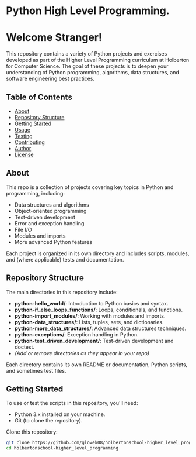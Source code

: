 # Python High Level Programming.

# Welcome Stranger! 
This repository contains a variety of Python projects and exercises developed as part of the Higher Level Programming curriculum at Holberton for Computer Science. The goal of these projects is to deepen your understanding of Python programming, algorithms, data structures, and software engineering best practices.

## Table of Contents

- [About](#about)
- [Repository Structure](#repository-structure)
- [Getting Started](#getting-started)
- [Usage](#usage)
- [Testing](#testing)
- [Contributing](#contributing)
- [Author](#author)
- [License](#license)

## About

This repo is a collection of projects covering key topics in Python and programming, including:
- Data structures and algorithms
- Object-oriented programming
- Test-driven development
- Error and exception handling
- File I/O
- Modules and imports
- More advanced Python features

Each project is organized in its own directory and includes scripts, modules, and (where applicable) tests and documentation.

## Repository Structure

The main directories in this repository include:

- **python-hello_world/**: Introduction to Python basics and syntax.
- **python-if_else_loops_functions/**: Loops, conditionals, and functions.
- **python-import_modules/**: Working with modules and imports.
- **python-data_structures/**: Lists, tuples, sets, and dictionaries.
- **python-more_data_structures/**: Advanced data structures techniques.
- **python-exceptions/**: Exception handling in Python.
- **python-test_driven_development/**: Test-driven development and doctest.
- *(Add or remove directories as they appear in your repo)*

Each directory contains its own README or documentation, Python scripts, and sometimes test files.

## Getting Started

To use or test the scripts in this repository, you'll need:

- Python 3.x installed on your machine.
- Git (to clone the repository).

Clone this repository:

```bash
git clone https://github.com/glovek08/holbertonschool-higher_level_programming.git
cd holbertonschool-higher_level_programming 